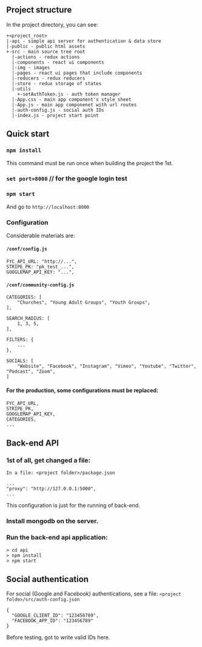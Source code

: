 
## Project structure

In the project directory, you can see:
```
+<project_root>
|-api - simple api server for authentication & data store
|-public - public html assets
+-src - main source tree root
  |-actions - redux actions
  |-components - react ui components
  |-img - images
  |-pages - react ui pages that include components
  |-reducers - redux reducers
  |-store - redux storage of states
  |-utils
    +-setAuthToken.js - auth token manager
  |-App.css - main app component's style sheet
  |-App.js - main app componenet with url routes
  |-auth-config.js - social auth IDs
  |-index.js - project start point
```

## Quick start

### `npm install`
This command must be run once when building the project the 1st.
### `set port=8000` // for the google login test
### `npm start`

And go to `http://localhost:8000`

### Configuration
Considerable materials are:
#### `/conf/config.js`
#### 	
    FYC_API_URL: "http://...",
    STRIPE_PK: "pk_test_...",
    GOOGLEMAP_API_KEY: "...",

#### `/conf/community-config.js`
    CATEGORIES: [
        "Churches", "Young Adult Groups", "Youth Groups",
    ],

    SEARCH_RADIUS: [
        1, 3, 5,
    ],

    FILTERS: {
        ...
    },

    SOCIALS: [
        "Website", "Facebook", "Instagram", "Vimeo", "Youtube", "Twitter", "Podcast", "Zoom",
    ]
#### For the production, some configurations must be replaced:
    FYC_API_URL,
    STRIPE_PK,
    GOOGLEMAP_API_KEY,
    CATEGORIES,
    ...

## Back-end API

### 1st of all, get changed a file:
``In a file: <project folder>/package.json``
```
...
"proxy": "http://127.0.0.1:5000",
...
```
This configuration is just for the running of back-end.
### Install mongodb on the server.

### Run the back-end api application:
```
> cd api
> npm install
> npm start
```

## Social authentication

For social (Google and Facebook) authentications, see a file: `<project folde>/src/auth-config.json`
```
{
  "GOOGLE_CLIENT_ID": "123456789",
  "FACEBOOK_APP_ID": "123456789"
}
```
Before testing, got to write valid IDs here.

